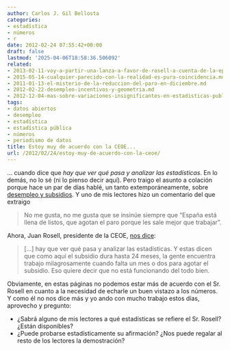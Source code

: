```yaml
---
author: Carlos J. Gil Bellosta
categories:
- estadística
- números
- r
date: 2012-02-24 07:55:42+00:00
draft: false
lastmod: '2025-04-06T18:58:36.506092'
related:
- 2013-02-11-voy-a-partir-una-lanza-a-favor-de-rosell-a-cuenta-de-la-epa.md
- 2015-05-14-cualquier-parecido-con-la-realidad-es-pura-coincidencia.md
- 2011-01-13-el-misterio-de-la-reduccion-del-paro-en-diciembre.md
- 2012-02-22-desempleo-incentivos-y-geometria.md
- 2012-12-04-mas-sobre-variaciones-insignificantes-en-estadisticas-publicas.md
tags:
- datos abiertos
- desempleo
- estadística
- estadística pública
- números
- periodismo de datos
title: Estoy muy de acuerdo con la CEOE...
url: /2012/02/24/estoy-muy-de-acuerdo-con-la-ceoe/
---
```


... cuando dice que _hay que ver qué pasa y analizar las estadísticas_. En lo demás, no lo sé (ni lo pienso decir aquí). Pero traigo el asunto a colación porque hace un par de días hablé, un tanto extemporáneamente, sobre [desempleo y subsidios](https://datanalytics.com/2012/02/22/desempleo-incentivos-y-geometria/). Y uno de mis lectores hizo un comentario del que extraigo

>No me gusta, no me gusta que se insinúe siempre que “España está llena de listos, que agotan el paro porque les sale mejor que trabajar”.

Ahora, Juan Rosell, presidente de la CEOE, [nos dice](http://www.expansion.com/2012/02/23/economia/1329987279.html):

>[...] hay que ver qué pasa y analizar las estadísticas. Y estas dicen que como aquí el subsidio dura hasta 24 meses, la gente encuentra trabajo milagrosamente cuando falta un mes o dos para agotar el subsidio. Eso quiere decir que no está funcionando del todo bien.

Obviamente, en estas páginas no podemos estar más de acuerdo con el Sr. Rosell en cuanto a la necesidad de echarle un buen vistazo a los números. Y como él no nos dice más y yo ando con mucho trabajo estos días, aprovecho y pregunto:

* ¿Sabrá alguno de mis lectores a qué estadísticas se refiere el Sr. Rosell? ¿Están disponibles?
* ¿Puede probarse estadísticamente su afirmación? ¿Nos puede regalar al resto de los lectores la demostración?